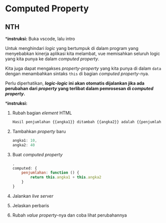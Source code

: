 # Computed Property

## NTH

***instruksi:** Buka vscode, lalu intro

Untuk menghindari *logic* yang bertumpuk di dalam program yang menyebabkan kinerja aplikasi kita melambat, vue memisahkan seluruh logic yang kita punya ke dalam *computed property*.

Kita juga dapat mengakses *property-property* yang kita punya di dalam `data` dengan menambahkan sintaks `this` di bagian *computed property*-nya.

Perlu diperhatikan, ***logic-logic* ini akan otomatis dijalankan jika ada perubahan dari *property* yang terlibat dalam pemrosesan di *computed property*.**

***instruksi:**

1. Rubah bagian *element* HTML

    ```html
    Hasil penjumlahan {{angka1}} ditambah {{angka2}} adalah {{penjumlahan}}
    ```

2. Tambahkan *property* baru

    ```js
    angka1: 10,
    angka2: 40
    ```

3. Buat *computed property*

    ```js
    ,
    computed: {
        penjumlahan: function () {
            return this.angka1 + this.angka2
        }
    }
    ```

4. Jalankan *live server*

5. Jelaskan perbaris

6. Rubah *value property*-nya dan coba lihat perubahannya
